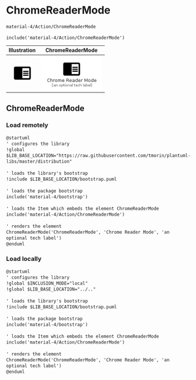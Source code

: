 # ChromeReaderMode


```text
material-4/Action/ChromeReaderMode
```

```text
include('material-4/Action/ChromeReaderMode')
```



| Illustration | ChromeReaderMode |
| :---: | :---: |
| ![illustration for Illustration](../../material-4/Action/ChromeReaderMode.png) | ![illustration for ChromeReaderMode](../../material-4/Action/ChromeReaderMode.Local.png) |




## ChromeReaderMode

### Load remotely
```plantuml
@startuml
' configures the library
!global $LIB_BASE_LOCATION="https://raw.githubusercontent.com/tmorin/plantuml-libs/master/distribution"

' loads the library's bootstrap
!include $LIB_BASE_LOCATION/bootstrap.puml

' loads the package bootstrap
include('material-4/bootstrap')

' loads the Item which embeds the element ChromeReaderMode
include('material-4/Action/ChromeReaderMode')

' renders the element
ChromeReaderMode('ChromeReaderMode', 'Chrome Reader Mode', 'an optional tech label')
@enduml
```

### Load locally
```plantuml
@startuml
' configures the library
!global $INCLUSION_MODE="local"
!global $LIB_BASE_LOCATION="../.."

' loads the library's bootstrap
!include $LIB_BASE_LOCATION/bootstrap.puml

' loads the package bootstrap
include('material-4/bootstrap')

' loads the Item which embeds the element ChromeReaderMode
include('material-4/Action/ChromeReaderMode')

' renders the element
ChromeReaderMode('ChromeReaderMode', 'Chrome Reader Mode', 'an optional tech label')
@enduml
```


